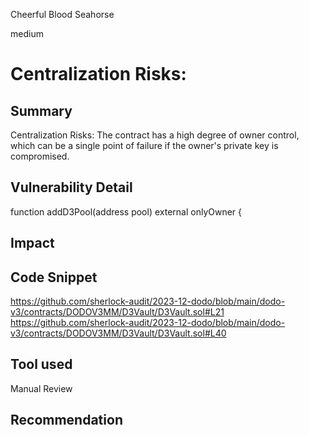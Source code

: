 Cheerful Blood Seahorse

medium

# Centralization Risks:

## Summary
Centralization Risks: The contract has a high degree of owner control, which can be a single point of failure if the owner's private key is compromised.
## Vulnerability Detail
 function addD3Pool(address pool) external onlyOwner {
## Impact

## Code Snippet
https://github.com/sherlock-audit/2023-12-dodo/blob/main/dodo-v3/contracts/DODOV3MM/D3Vault/D3Vault.sol#L21
https://github.com/sherlock-audit/2023-12-dodo/blob/main/dodo-v3/contracts/DODOV3MM/D3Vault/D3Vault.sol#L40
## Tool used

Manual Review

## Recommendation
